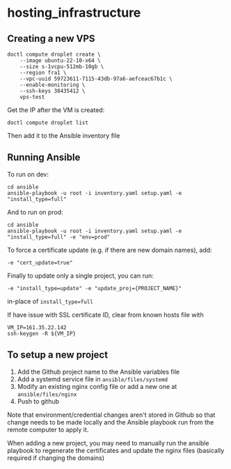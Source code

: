 # hosting_infrastructure

## Creating a new VPS

```
doctl compute droplet create \
    --image ubuntu-22-10-x64 \
    --size s-1vcpu-512mb-10gb \
    --region fra1 \
    --vpc-uuid 59723611-7115-43db-97a6-aefceac67b1c \
    --enable-monitoring \
    --ssh-keys 38435412 \
    vps-test
```

Get the IP after the VM is created:
```
doctl compute droplet list
```

Then add it to the Ansible inventory file

## Running Ansible

To run on dev:
```
cd ansible
ansible-playbook -u root -i inventory.yaml setup.yaml -e "install_type=full"
```

And to run on prod:
```
cd ansible
ansible-playbook -u root -i inventory.yaml setup.yaml -e "install_type=full" -e "env=prod"
```

To force a certificate update (e.g. if there are new domain names), add:
```
-e "cert_update=true"
```

Finally to update only a single project, you can run:
```
-e "install_type=update" -e "update_proj={PROJECT_NAME}"
```
in-place of `install_type=full`

If have issue with SSL certificate ID, clear from known hosts file with
```
VM_IP=161.35.22.142
ssh-keygen -R ${VM_IP}
```

## To setup a new project 

1. Add the Github project name to the Ansible variables file
2. Add a systemd service file in `ansible/files/systemd`
3. Modify an existing nginx config file or add a new one at `ansible/files/nginx`
4. Push to github

Note that environment/credential changes aren't stored in Github so that change needs to be made locally and the Ansible playbook run from the remote computer to apply it. 

When adding a new project, you may need to manually run the ansible playbook to regenerate the certificates and update the nginx files (basically required if changing the domains)